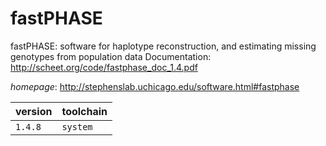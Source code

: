 # fastPHASE

fastPHASE: software for haplotype reconstruction,  and estimating missing genotypes from population data Documentation: http://scheet.org/code/fastphase_doc_1.4.pdf

*homepage*: <http://stephenslab.uchicago.edu/software.html#fastphase>

version | toolchain
--------|----------
``1.4.8`` | ``system``
